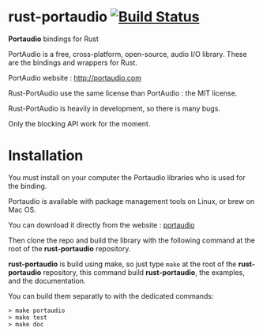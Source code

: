 rust-portaudio [![Build Status](https://travis-ci.org/JeremyLetang/rust-portaudio.png?branch=master)](https://travis-ci.org/JeremyLetang/rust-portaudio)
==============

__Portaudio__ bindings for Rust

PortAudio is a free, cross-platform, open-source, audio I/O library.
These are the bindings and wrappers for Rust.

PortAudio website : http://portaudio.com

Rust-PortAudio use the same license than PortAudio : the MIT license.

Rust-PortAudio is heavily in development, so there is many bugs.

Only the blocking API work for the moment.


# Installation

You must install on your computer the Portaudio libraries who is used for the binding.

Portaudio is available with package management tools on Linux, or brew on Mac OS. 

You can download it directly from the website : [portaudio](http://www.portaudio.com/download.html)

Then clone the repo and build the library with the following command at the root of the __rust-portaudio__ repository.

__rust-portaudio__ is build using make, so just type `make` at the root of the __rust-portaudio__ repository, this command
build __rust-portaudio__, the examples, and the documentation.

You can build them separatly to with the dedicated commands:

```Shell
> make portaudio
> make test
> make doc
```